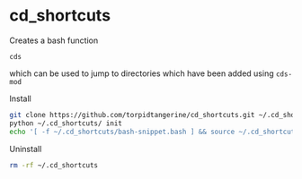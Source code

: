 # cd_shortcuts

Creates a bash function

`cds`

which can be used to jump to directories which have been added using `cds-mod`

Install
```bash
git clone https://github.com/torpidtangerine/cd_shortcuts.git ~/.cd_shortcuts
python ~/.cd_shortcuts/ init
echo '[ -f ~/.cd_shortcuts/bash-snippet.bash ] && source ~/.cd_shortcuts/bash-snippet.bash' >> ~/.bash_profile
```

Uninstall
```bash
rm -rf ~/.cd_shortcuts
```
